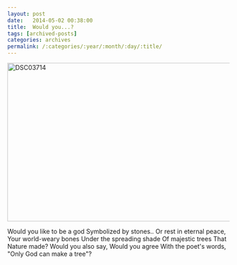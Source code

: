 ```yaml
---
layout: post
date:	2014-05-02 00:38:00
title:  Would you...?
tags: [archived-posts]
categories: archives
permalink: /:categories/:year/:month/:day/:title/
---
```

<a href="https://www.flickr.com/photos/86494503@N00/14071329682" title="DSC03714 by mohandep, on Flickr"><img src="https://farm3.staticflickr.com/2915/14071329682_bb79e66f41_z.jpg" width="640" height="360" alt="DSC03714"></a>


Would you like to be a god
Symbolized by stones..
Or rest in eternal peace,
Your world-weary bones
Under the spreading shade
Of majestic trees
That Nature made?
Would you also say,
Would you agree
With the poet's words,
"Only God can make a tree"?
